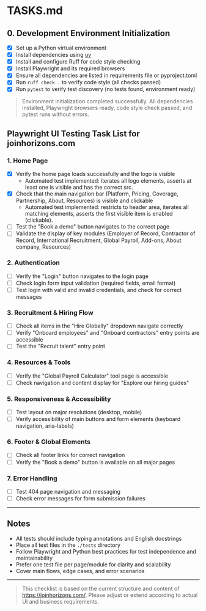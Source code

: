# TASKS.md

## 0. Development Environment Initialization

- [x] Set up a Python virtual environment
- [x] Install dependencies using [uv](https://github.com/astral-sh/uv)
- [x] Install and configure Ruff for code style checking
- [x] Install Playwright and its required browsers
- [x] Ensure all dependencies are listed in requirements file or pyproject.toml
- [x] Run `ruff check .` to verify code style (all checks passed)
- [x] Run `pytest` to verify test discovery (no tests found, environment ready)

> Environment initialization completed successfully. All dependencies installed,
> Playwright browsers ready, code style check passed, and pytest runs without
> errors.

## Playwright UI Testing Task List for joinhorizons.com

### 1. Home Page

- [x] Verify the home page loads successfully and the logo is visible
  - Automated test implemented: iterates all logo elements, asserts at least one is visible and has the correct src.
- [x] Check that the main navigation bar (Platform, Pricing, Coverage,
      Partnership, About, Resources) is visible and clickable
  - Automated test implemented: restricts to header area, iterates all matching elements, asserts the first visible item is enabled (clickable).
- [ ] Test the "Book a demo" button navigates to the correct page
- [ ] Validate the display of key modules (Employer of Record, Contractor of
      Record, International Recruitment, Global Payroll, Add-ons, About company,
      Resources)

### 2. Authentication

- [ ] Verify the "Login" button navigates to the login page
- [ ] Check login form input validation (required fields, email format)
- [ ] Test login with valid and invalid credentials, and check for correct
      messages

### 3. Recruitment & Hiring Flow

- [ ] Check all items in the "Hire Globally" dropdown navigate correctly
- [ ] Verify "Onboard employees" and "Onboard contractors" entry points are
      accessible
- [ ] Test the "Recruit talent" entry point

### 4. Resources & Tools

- [ ] Verify the "Global Payroll Calculator" tool page is accessible
- [ ] Check navigation and content display for "Explore our hiring guides"

### 5. Responsiveness & Accessibility

- [ ] Test layout on major resolutions (desktop, mobile)
- [ ] Verify accessibility of main buttons and form elements (keyboard
      navigation, aria-labels)

### 6. Footer & Global Elements

- [ ] Check all footer links for correct navigation
- [ ] Verify the "Book a demo" button is available on all major pages

### 7. Error Handling

- [ ] Test 404 page navigation and messaging
- [ ] Check error messages for form submission failures

---

## Notes

- All tests should include typing annotations and English docstrings
- Place all test files in the `./tests` directory
- Follow Playwright and Python best practices for test independence and
  maintainability
- Prefer one test file per page/module for clarity and scalability
- Cover main flows, edge cases, and error scenarios

---

> This checklist is based on the current structure and content of <https://joinhorizons.com/>. Please adjust or extend according to actual UI and business requirements.
